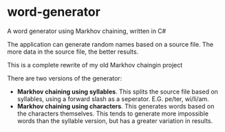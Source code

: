 # word-generator
A word generator using Markhov chaining, written in C#

The application can generate random names based on a source file. The more data in the source file, the better results. 

This is a complete rewrite of my old Markhov chaingin project

There are two versions of the generator:
- **Markhov chaining using syllables**. This splits the source file based on syllables, using a forward slash as a seperator. E.G. pe/ter, wi/li/am.
- **Markhov chaining using characters**. This generates words based on the characters themselves. This tends to generate more impossible words than the syllable version, but has a greater variation in results.

